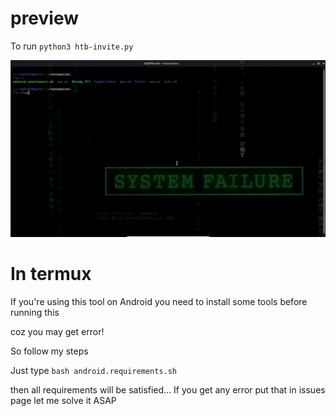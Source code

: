 # preview
To run    ```python3 htb-invite.py```

![preview](htb-preview.gif)

# In termux 

If you're using this tool on Android you need to install some tools before running this

coz you may get error!

So follow my steps

Just type 
```bash android.requirements.sh``` 

then all requirements will be satisfied... If you get any error put that in issues page let me solve it ASAP

